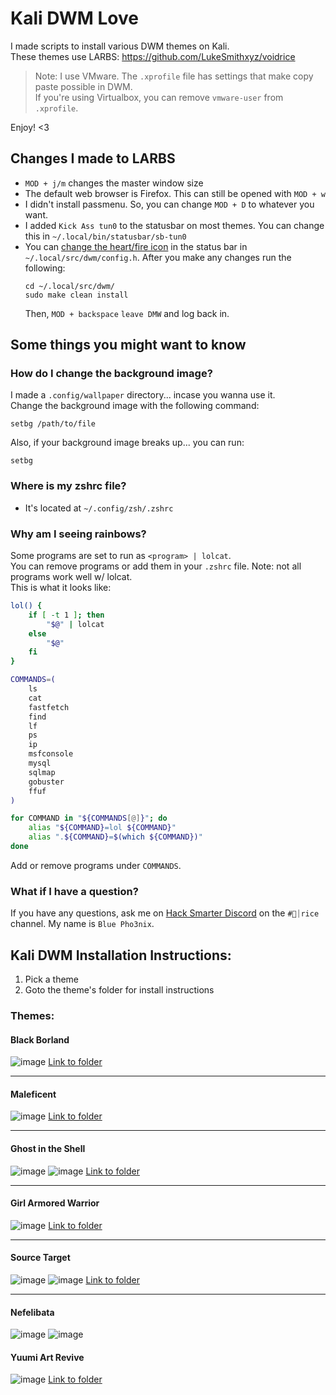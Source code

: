 # Kali DWM Love

I made scripts to install various DWM themes on Kali. <br>
These themes use LARBS: https://github.com/LukeSmithxyz/voidrice <br>

> Note: I use VMware. The `.xprofile` file has settings that make copy paste possible in DWM.<br> 
> If you're using Virtualbox, you can remove `vmware-user` from `.xprofile`.  

Enjoy! <3 <br>

## Changes I made to LARBS

- `MOD + j/m` changes the master window size
- The default web browser is Firefox. This can still be opened with `MOD + w`
- I didn't install passmenu. So, you can change `MOD + D` to whatever you want.
- I added `Kick Ass tun0` to the statusbar on most themes. You can change this in `~/.local/bin/statusbar/sb-tun0`
- You can [change the heart/fire icon](https://www.nerdfonts.com/cheat-sheet) in the status bar in `~/.local/src/dwm/config.h`.
  After you make any changes run the following:
  ```
  cd ~/.local/src/dwm/
  sudo make clean install
  ```
  Then, `MOD + backspace` `leave DMW` and log back in.

## Some things you might want to know

### How do I change the background image? 
I made a `.config/wallpaper` directory... incase you wanna use it. <br>
Change the background image with the following command:
```
setbg /path/to/file
```
Also, if your background image breaks up... you can run:
```
setbg
```

### Where is my zshrc file?
- It's located at `~/.config/zsh/.zshrc`

### Why am I seeing rainbows?
Some programs are set to run as `<program> | lolcat`.  
You can remove programs or add them in your `.zshrc` file. Note: not all programs work well w/ lolcat.<br> 
This is what it looks like: 
```bash
lol() {
	if [ -t 1 ]; then
		"$@" | lolcat
	else
		"$@"
	fi
}

COMMANDS=(
    ls
    cat
    fastfetch
    find
    lf
    ps
    ip
    msfconsole
    mysql
    sqlmap
    gobuster
    ffuf
)

for COMMAND in "${COMMANDS[@]}"; do
    alias "${COMMAND}=lol ${COMMAND}"
    alias ".${COMMAND}=$(which ${COMMAND})"
done
```
Add or remove programs under `COMMANDS`.

### What if I have a question?
If you have any questions, ask me on [Hack Smarter Discord](https://discord.gg/TujAjYXJjr) on the `#🍚⏐rice ` channel.
My name is `Blue Pho3nix`.

## Kali DWM Installation Instructions:
1. Pick a theme
2. Goto the theme's folder for install instructions


### Themes:
#### Black Borland
![image](https://github.com/user-attachments/assets/10538829-32da-47b0-8969-77167a429831)
[Link to folder](https://github.com/blue-pho3nix/dwm-love/tree/main/black-borland)

---

#### Maleficent
![image](https://github.com/user-attachments/assets/299d83af-78ff-4fa9-a95c-e8d0ff1fe16e)
[Link to folder](https://github.com/blue-pho3nix/dwm-love/tree/main/maleficent)

---

#### Ghost in the Shell

![image](https://github.com/user-attachments/assets/e4518448-6874-4a17-86a3-6054e51aa7e9)
![image](https://github.com/user-attachments/assets/e8949de7-1596-4ac4-931c-80fe6ad78e88)
[Link to folder](https://github.com/blue-pho3nix/dwm-love/tree/main/ghost-in-the-shell)

---

#### Girl Armored Warrior
![image](https://github.com/user-attachments/assets/8e510a36-3e80-403f-a6e7-99fb7727d680)
[Link to folder](https://github.com/blue-pho3nix/dwm-love/tree/main/girl-armored-warrior)

---

#### Source Target

![image](https://github.com/user-attachments/assets/6a3edf70-e7ad-4ce8-9178-3926bea259cf)
![image](https://github.com/user-attachments/assets/4a4ba33b-f38f-4e29-a1dd-e0a1f4b3c323)
[Link to folder](https://github.com/blue-pho3nix/dwm-love/tree/main/source-target)

---

#### Nefelibata

![image](https://github.com/user-attachments/assets/da9fbc56-2c66-4447-b3df-132513299f1a)
![image](https://github.com/user-attachments/assets/51c391f9-3422-486c-89a7-c93b1b26613e)

#### Yuumi Art Revive

![image](https://github.com/user-attachments/assets/047ca8f7-3331-4b6a-af16-7c9d5891376c)
[Link to folder](https://github.com/blue-pho3nix/dwm-love/tree/main/yuumi-art-revive)
